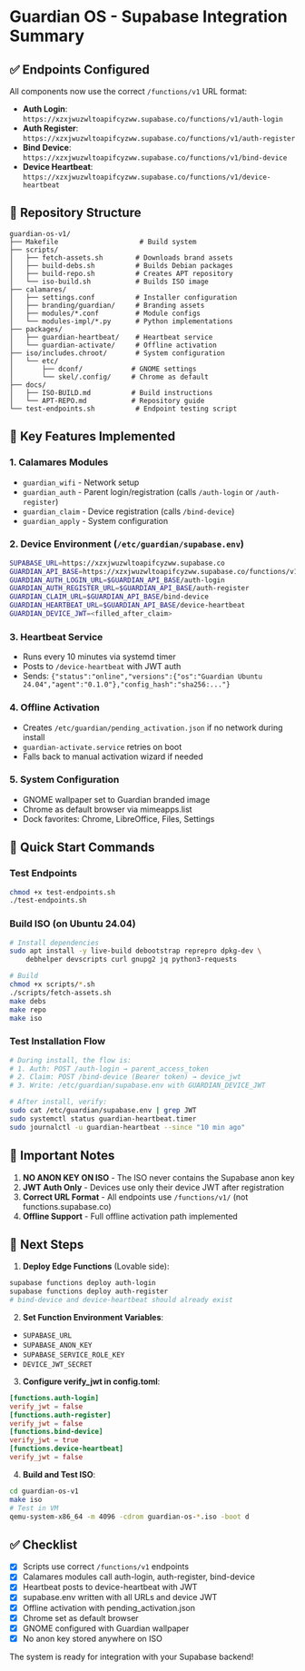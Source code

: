 # Guardian OS - Supabase Integration Summary

## ✅ Endpoints Configured

All components now use the correct `/functions/v1` URL format:

- **Auth Login**: `https://xzxjwuzwltoapifcyzww.supabase.co/functions/v1/auth-login`
- **Auth Register**: `https://xzxjwuzwltoapifcyzww.supabase.co/functions/v1/auth-register`
- **Bind Device**: `https://xzxjwuzwltoapifcyzww.supabase.co/functions/v1/bind-device`
- **Device Heartbeat**: `https://xzxjwuzwltoapifcyzww.supabase.co/functions/v1/device-heartbeat`

## 📁 Repository Structure

```
guardian-os-v1/
├── Makefile                    # Build system
├── scripts/
│   ├── fetch-assets.sh        # Downloads brand assets
│   ├── build-debs.sh          # Builds Debian packages
│   ├── build-repo.sh          # Creates APT repository
│   └── iso-build.sh           # Builds ISO image
├── calamares/
│   ├── settings.conf          # Installer configuration
│   ├── branding/guardian/     # Branding assets
│   ├── modules/*.conf         # Module configs
│   └── modules-impl/*.py      # Python implementations
├── packages/
│   ├── guardian-heartbeat/    # Heartbeat service
│   └── guardian-activate/     # Offline activation
├── iso/includes.chroot/       # System configuration
│   └── etc/
│       ├── dconf/            # GNOME settings
│       └── skel/.config/     # Chrome as default
├── docs/
│   ├── ISO-BUILD.md          # Build instructions
│   └── APT-REPO.md           # Repository guide
└── test-endpoints.sh          # Endpoint testing script
```

## 🔑 Key Features Implemented

### 1. **Calamares Modules**
- `guardian_wifi` - Network setup
- `guardian_auth` - Parent login/registration (calls `/auth-login` or `/auth-register`)
- `guardian_claim` - Device registration (calls `/bind-device`)
- `guardian_apply` - System configuration

### 2. **Device Environment** (`/etc/guardian/supabase.env`)
```bash
SUPABASE_URL=https://xzxjwuzwltoapifcyzww.supabase.co
GUARDIAN_API_BASE=https://xzxjwuzwltoapifcyzww.supabase.co/functions/v1
GUARDIAN_AUTH_LOGIN_URL=$GUARDIAN_API_BASE/auth-login
GUARDIAN_AUTH_REGISTER_URL=$GUARDIAN_API_BASE/auth-register
GUARDIAN_CLAIM_URL=$GUARDIAN_API_BASE/bind-device
GUARDIAN_HEARTBEAT_URL=$GUARDIAN_API_BASE/device-heartbeat
GUARDIAN_DEVICE_JWT=<filled_after_claim>
```

### 3. **Heartbeat Service**
- Runs every 10 minutes via systemd timer
- Posts to `/device-heartbeat` with JWT auth
- Sends: `{"status":"online","versions":{"os":"Guardian Ubuntu 24.04","agent":"0.1.0"},"config_hash":"sha256:..."}`

### 4. **Offline Activation**
- Creates `/etc/guardian/pending_activation.json` if no network during install
- `guardian-activate.service` retries on boot
- Falls back to manual activation wizard if needed

### 5. **System Configuration**
- GNOME wallpaper set to Guardian branded image
- Chrome as default browser via mimeapps.list
- Dock favorites: Chrome, LibreOffice, Files, Settings

## 🚀 Quick Start Commands

### Test Endpoints
```bash
chmod +x test-endpoints.sh
./test-endpoints.sh
```

### Build ISO (on Ubuntu 24.04)
```bash
# Install dependencies
sudo apt install -y live-build debootstrap reprepro dpkg-dev \
    debhelper devscripts curl gnupg2 jq python3-requests

# Build
chmod +x scripts/*.sh
./scripts/fetch-assets.sh
make debs
make repo
make iso
```

### Test Installation Flow
```bash
# During install, the flow is:
# 1. Auth: POST /auth-login → parent_access_token
# 2. Claim: POST /bind-device (Bearer token) → device_jwt
# 3. Write: /etc/guardian/supabase.env with GUARDIAN_DEVICE_JWT

# After install, verify:
sudo cat /etc/guardian/supabase.env | grep JWT
sudo systemctl status guardian-heartbeat.timer
sudo journalctl -u guardian-heartbeat --since "10 min ago"
```

## 📝 Important Notes

1. **NO ANON KEY ON ISO** - The ISO never contains the Supabase anon key
2. **JWT Auth Only** - Devices use only their device JWT after registration
3. **Correct URL Format** - All endpoints use `/functions/v1/` (not functions.supabase.co)
4. **Offline Support** - Full offline activation path implemented

## 🔧 Next Steps

1. **Deploy Edge Functions** (Lovable side):
```bash
supabase functions deploy auth-login
supabase functions deploy auth-register
# bind-device and device-heartbeat should already exist
```

2. **Set Function Environment Variables**:
- `SUPABASE_URL`
- `SUPABASE_ANON_KEY`
- `SUPABASE_SERVICE_ROLE_KEY`
- `DEVICE_JWT_SECRET`

3. **Configure verify_jwt in config.toml**:
```toml
[functions.auth-login]
verify_jwt = false
[functions.auth-register]
verify_jwt = false
[functions.bind-device]
verify_jwt = true
[functions.device-heartbeat]
verify_jwt = false
```

4. **Build and Test ISO**:
```bash
cd guardian-os-v1
make iso
# Test in VM
qemu-system-x86_64 -m 4096 -cdrom guardian-os-*.iso -boot d
```

## ✅ Checklist

- [x] Scripts use correct `/functions/v1` endpoints
- [x] Calamares modules call auth-login, auth-register, bind-device
- [x] Heartbeat posts to device-heartbeat with JWT
- [x] supabase.env written with all URLs and device JWT
- [x] Offline activation with pending_activation.json
- [x] Chrome set as default browser
- [x] GNOME configured with Guardian wallpaper
- [x] No anon key stored anywhere on ISO

The system is ready for integration with your Supabase backend!
